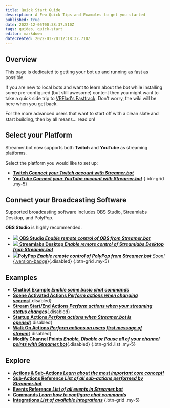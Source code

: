 ```yaml
---
title: Quick Start Guide
description: A Few Quick Tips and Examples to get you started
published: true
date: 2022-12-05T00:38:37.510Z
tags: guides, quick-start
editor: markdown
dateCreated: 2022-01-20T12:18:32.710Z
---
```


## Overview
This page is dedicated to getting your bot up and running as fast as possible. 

If you are new to local bots and want to learn about the bot while installing some pre-configured (but still awesome) content then you might want to take a quick side trip to [VRFlad's Fasttrack](https://vrflad.com/fasttrack). Don't worry, the wiki will be here when you get back.

For the more advanced users that want to start off with a clean slate and start building, then by all means... read on!

## Select your Platform
Streamer.bot now supports both **Twitch** and **YouTube** as streaming platforms.

Select the platform you would like to set up:

- [<i class="mdi mdi-twitch text--twitch"></i> **Twitch *Connect your Twitch account with Streamer.bot***](/Quick-Start/Twitch)
- [<i class="mdi mdi-youtube text--youtube"></i> **YouTube *Connect your YouTube account with Streamer.bot***](/Quick-Start/YouTube)
{.btn-grid .my-5}


## Connect your Broadcasting Software
Supported broadcasting software includes OBS Studio, Streamlabs Desktop, and PolyPop.

**OBS Studio** is highly recommended.

- [<img src="https://streamer.bot/img/integrations/obs.svg" /> **OBS Studio *Enable remote control of OBS from Streamer.bot***](/Quick-Start/OBS)
- [<img src="https://streamer.bot/img/integrations/streamlabs.png" /> **Streamlabs Desktop *Enable remote control of Streamlabs Desktop from Streamer.bot***](/Quick-Start/Streamlabs-Desktop)
- [<img src="https://streamer.bot/img/integrations/polypop.png"/>**PolyPop *Enable remote control of PolyPop from Streamer.bot*** *Soon!*{.version-badge}](/Quick-Start/PolyPop){.disabled}
{.btn-grid .my-5}

## Examples
 - [<i class="mdi mdi-chat"></i> **Chatbot Example *Enable some basic chat commands***](/Quick-Start/Commands)
- [<i class="mdi mdi-camera"></i> **Scene Activated Actions *Perform actions when changing scenes***](/Quick-Start/Examples/Scene-Change-Actions){.disabled}
- [<i class="mdi mdi-signal"></i> **Stream Start/End Actions *Perform actions when your streaming status changes***](/Quick-Start/Examples/Streaming-Actions){.disabled}
- [<i class="mdi mdi-rocket-launch"></i> **Startup Actions *Perform actions when Streamer.bot is opened***](/Quick-Start/Examples/Startup-Actions){.disabled}
- [<i class="mdi mdi-walk"></i> **Walk On Actions *Perform actions on users first message of stream***](/Quick-Start/Examples/Walkon-Actions){.disabled}
- [<i class="mdi mdi-adjust"></i> **Modify Channel Points *Enable, Disable or Pause all of your channel points with Streamer.bot***](/Quick-Start/Examples/Enable-Disable-Pause-Channel-Points){.disabled}
{.btn-grid .list .my-5}

## Explore
- [<i class="mdi mdi-lightning-bolt primary--text"></i> **Actions &amp; Sub-Actions *Learn about the most important core concept!***](/Actions)
- [<i class="mdi mdi-lightning-bolt-outline primary--text"></i> **Sub-Actions Reference *List of all sub-actions performed by Streamer.bot***](/Sub-Actions)
- [<i class="mdi mdi-creation primary--text"></i> **Events Reference *List of all events in Streamer.bot***](/Events)
- [<i class="mdi mdi-comment primary--text"></i> **Commands *Learn how to configure chat commands***](/Commands)
- [<i class="mdi mdi-view-grid-plus primary--text"></i> **Integrations *List of available integrations***](/Integrations)
{.btn-grid .my-5}